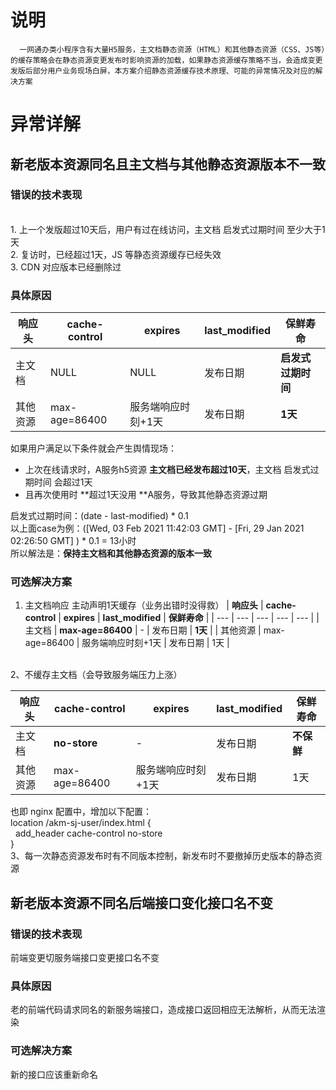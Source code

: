 
# 说明
      一网通办类小程序含有大量H5服务，主文档静态资源（HTML）和其他静态资源（CSS、JS等）的缓存策略会在静态资源变更发布时影响资源的加载，如果静态资源缓存策略不当，会造成变更发版后部分用户业务现场白屏，本方案介绍静态资源缓存技术原理、可能的异常情况及对应的解决方案

# 异常详解

## 新老版本资源同名且主文档与其他静态资源版本不一致

### 错误的技术表现

<br />1. 上一个发版超过10天后，用户有过在线访问，主文档 启发式过期时间 至少大于1天<br />2. 复访时，已经超过1天，JS 等静态资源缓存已经失效<br />3. CDN 对应版本已经删除过

### 具体原因
| **响应头** | **cache-control** | **expires** | **last_modified** | **保鲜寿命** |
| --- | --- | --- | --- | --- |
| 主文档 | NULL | NULL | 发布日期 | **启发式过期时间** |
| 其他资源 | max-age=86400 | 服务端响应时刻+1天 | 发布日期 | **1天** |

如果用户满足以下条件就会产生舆情现场：

- 上次在线请求时，A服务h5资源 **主文档已经发布超过10天**，主文档 启发式过期时间 会超过1天
- 且再次使用时 **超过1天没用 **A服务，导致其他静态资源过期

启发式过期时间：(date - last-modified) * 0.1<br />以上面case为例：([Wed, 03 Feb 2021 11:42:03 GMT] - [Fri, 29 Jan 2021 02:26:50 GMT] ) * 0.1 = 13小时<br />所以解法是：**保持主文档和其他静态资源的版本一致**

### 可选解决方案

1. 主文档响应 主动声明1天缓存（业务出错时没得救）
| **响应头** | **cache-control** | **expires** | **last_modified** | **保鲜寿命** |
| --- | --- | --- | --- | --- |
| 主文档 | **max-age=86400** | - | 发布日期 | **1天** |
| 其他资源 | max-age=86400 | 服务端响应时刻+1天 | 发布日期 | 1天 |


<br />2、不缓存主文档（会导致服务端压力上涨）

| **响应头** | **cache-control** | **expires** | **last_modified** | **保鲜寿命** |
| --- | --- | --- | --- | --- |
| 主文档 | **no-store** | - | 发布日期 | **不保鲜** |
| 其他资源 | max-age=86400 | 服务端响应时刻+1天 | 发布日期 | 1天 |

也即 nginx 配置中，增加以下配置：<br />location /akm-sj-user/index.html {<br />  add_header cache-control no-store<br />}<br />3、每一次静态资源发布时有不同版本控制，新发布时不要撤掉历史版本的静态资源

## 新老版本资源不同名后端接口变化接口名不变

### 错误的技术表现
前端变更切服务端接口变更接口名不变

### 具体原因
老的前端代码请求同名的新服务端接口，造成接口返回相应无法解析，从而无法渲染

### 可选解决方案
新的接口应该重新命名<br />

